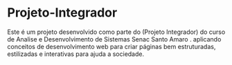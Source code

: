 # Projeto-Integrador
Este é um projeto desenvolvido como parte do (Projeto Integrador) do curso  de Analise e Desenvolvimento de Sistemas Senac Santo Amaro . aplicando conceitos de desenvolvimento web para criar páginas bem estruturadas, estilizadas e interativas para ajuda a sociedade. 
